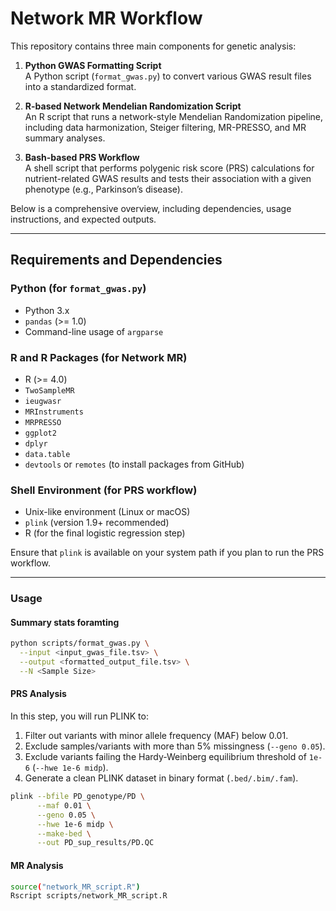 # Network MR Workflow

This repository contains three main components for genetic analysis:

1. **Python GWAS Formatting Script**  
   A Python script (`format_gwas.py`) to convert various GWAS result files into a standardized format.

2. **R-based Network Mendelian Randomization Script**  
   An R script that runs a network-style Mendelian Randomization pipeline, including data harmonization, Steiger filtering, MR-PRESSO, and MR summary analyses.

3. **Bash-based PRS Workflow**  
   A shell script that performs polygenic risk score (PRS) calculations for nutrient-related GWAS results and tests their association with a given phenotype (e.g., Parkinson’s disease).

Below is a comprehensive overview, including dependencies, usage instructions, and expected outputs.

---

## Requirements and Dependencies

### Python (for `format_gwas.py`)
- Python 3.x
- `pandas` (>= 1.0)
- Command-line usage of `argparse`

### R and R Packages (for Network MR)
- R (>= 4.0)
- `TwoSampleMR`
- `ieugwasr`
- `MRInstruments`
- `MRPRESSO`
- `ggplot2`
- `dplyr`
- `data.table`
- `devtools` or `remotes` (to install packages from GitHub)

### Shell Environment (for PRS workflow)
- Unix-like environment (Linux or macOS)
- `plink` (version 1.9+ recommended)
- R (for the final logistic regression step)

Ensure that `plink` is available on your system path if you plan to run the PRS workflow.

---

### Usage

#### Summary stats foramting

```bash
python scripts/format_gwas.py \
  --input <input_gwas_file.tsv> \
  --output <formatted_output_file.tsv> \
  --N <Sample Size>
```
#### PRS Analysis

In this step, you will run PLINK to:

1. Filter out variants with minor allele frequency (MAF) below 0.01.
2. Exclude samples/variants with more than 5% missingness (`--geno 0.05`).
3. Exclude variants failing the Hardy-Weinberg equilibrium threshold of `1e-6` (`--hwe 1e-6 midp`).
4. Generate a clean PLINK dataset in binary format (`.bed/.bim/.fam`).

```bash
plink --bfile PD_genotype/PD \
      --maf 0.01 \
      --geno 0.05 \
      --hwe 1e-6 midp \
      --make-bed \
      --out PD_sup_results/PD.QC
```

#### MR Analysis
```bash
source("network_MR_script.R")
Rscript scripts/network_MR_script.R
```
